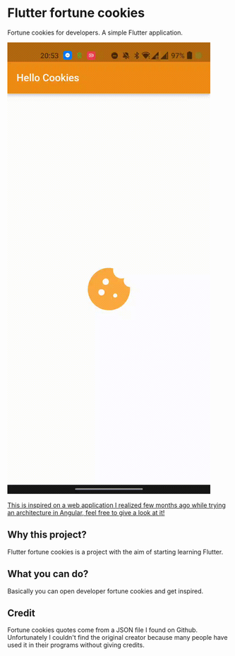 # Flutter fortune cookies

Fortune cookies for developers. A simple Flutter application.

![](https://raw.githubusercontent.com/ilmalte/flutter_fortune_cookies/master/documents/preview.gif)

[This is inspired on a web application I realized few months ago while trying an architecture in Angular, feel free to give a look at it!](https://github.com/ilmalte/developer-fortune-cookies)

## Why this project?
Flutter fortune cookies is a project with the aim of starting learning Flutter.

## What you can do?
Basically you can open developer fortune cookies and get inspired.

## Credit
Fortune cookies quotes come from a JSON file I found on Github. 
Unfortunately I couldn't find the original creator because many people have used it in their programs without giving credits.
